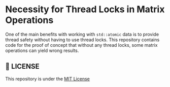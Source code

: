 <h1>
Necessity for Thread Locks in Matrix Operations
</h1>

One of the main benefits with working with ```std::atomic``` data is to provide thread safety without having to use thread locks. This repository contains code for the proof of concept that without any thread locks, some matrix operations can yield wrong results.

## 📜 LICENSE
This repository is under the [MIT License](./LICENSE)